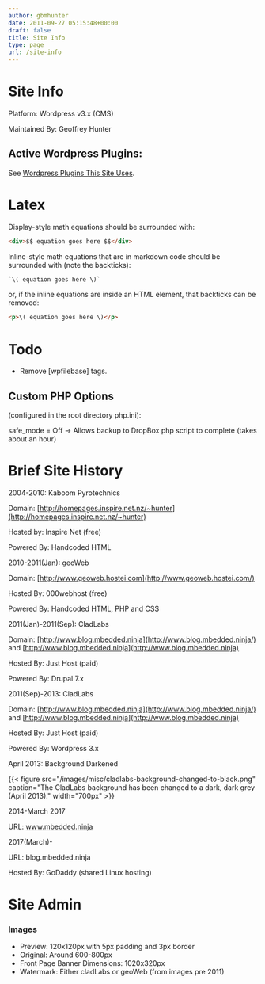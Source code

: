 ```yaml
---
author: gbmhunter
date: 2011-09-27 05:15:48+00:00
draft: false
title: Site Info
type: page
url: /site-info
---
```


# Site Info
Platform: Wordpress v3.x (CMS)  

Maintained By: Geoffrey Hunter  

## Active Wordpress Plugins:

See [Wordpress Plugins This Site Uses](http://blog.mbedded.ninja/programming/website-design/wordpress/wordpress-plugins-that-this-site-uses).

# Latex

Display-style math equations should be surrounded with:

```html
<div>$$ equation goes here $$</div>
```

Inline-style math equations that are in markdown code should be surrounded with (note the backticks):

```html
`\( equation goes here \)`
```

or, if the inline equations are inside an HTML element, that backticks can be removed:

```html
<p>\( equation goes here \)</p>
```

# Todo

* Remove [wpfilebase] tags.

## Custom PHP Options

(configured in the root directory php.ini):

safe_mode = Off  -> Allows backup to DropBox php script to complete (takes about an hour)

# Brief Site History

2004-2010: Kaboom Pyrotechnics  

 Domain: [http://homepages.inspire.net.nz/~hunter](http://homepages.inspire.net.nz/~hunter)  

 Hosted by: Inspire Net (free)  

 Powered By: Handcoded HTML

2010-2011(Jan): geoWeb  

 Domain: [http://www.geoweb.hostei.com](http://www.geoweb.hostei.com/)  

 Hosted By: 000webhost (free)  

 Powered By: Handcoded HTML, PHP and CSS

2011(Jan)-2011(Sep): CladLabs  

 Domain: [http://www.blog.mbedded.ninja](http://www.blog.mbedded.ninja/) and [http://www.blog.mbedded.ninja](http://www.blog.mbedded.ninja)  

 Hosted By: Just Host (paid)  

 Powered By: Drupal 7.x

2011(Sep)-2013: CladLabs  

 Domain: [http://www.blog.mbedded.ninja](http://www.blog.mbedded.ninja/) and [http://www.blog.mbedded.ninja](http://www.blog.mbedded.ninja)  

 Hosted By: Just Host (paid)  

 Powered By: Wordpress 3.x

April 2013: Background Darkened

{{< figure src="/images/misc/cladlabs-background-changed-to-black.png" caption="The CladLabs background has been changed to a dark, dark grey (April 2013)."  width="700px" >}}


2014-March 2017  

URL: www.mbedded.ninja  

  
2017(March)-  

URL: blog.mbedded.ninja  

Hosted By: GoDaddy (shared Linux hosting)


# Site Admin

### Images

* Preview: 120x120px with 5px padding and 3px border
* Original: Around 600-800px
* Front Page Banner Dimensions: 1020x320px
* Watermark: Either cladLabs or geoWeb (from images pre 2011)
